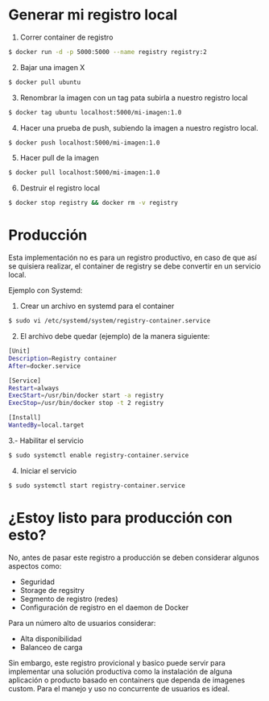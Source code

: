 # Generar mi registro local

1. Correr container de registro

```bash
$ docker run -d -p 5000:5000 --name registry registry:2
```
2. Bajar una imagen X

```bash
$ docker pull ubuntu
```
3. Renombrar la imagen con un tag pata subirla a nuestro registro local

```bash
$ docker tag ubuntu localhost:5000/mi-imagen:1.0
```
4. Hacer una prueba de push, subiendo la imagen a nuestro registro local.

```bash
$ docker push localhost:5000/mi-imagen:1.0
```
5. Hacer pull de la imagen

```bash
$ docker pull localhost:5000/mi-imagen:1.0
```
6. Destruir el registro local

```bash
$ docker stop registry && docker rm -v registry
```

# Producción

Esta implementación no es para un registro productivo, en caso de que así se quisiera realizar, el container de registry se debe convertir en un servicio local.

Ejemplo con Systemd:

1. Crear un archivo en systemd para el container
```bash
$ sudo vi /etc/systemd/system/registry-container.service
```
2. El archivo debe quedar (ejemplo) de la manera siguiente:
```bash
[Unit]
Description=Registry container
After=docker.service

[Service]
Restart=always
ExecStart=/usr/bin/docker start -a registry
ExecStop=/usr/bin/docker stop -t 2 registry

[Install]
WantedBy=local.target
```
3.- Habilitar el servicio
```bash
$ sudo systemctl enable registry-container.service
```
4. Iniciar el servicio
```bash
$ sudo systemctl start registry-container.service
```
# ¿Estoy listo para producción con esto?
No, antes de pasar este registro a producción se deben considerar algunos aspectos como:
- Seguridad
- Storage de regsitry
- Segmento de registro (redes)
- Configuración de registro en el daemon de Docker

Para un número alto de usuarios considerar:
- Alta disponibilidad
- Balanceo de carga

Sin embargo, este registro provicional y basico puede servir para implementar una solución productiva como la instalación de alguna aplicación o producto basado en containers que dependa de imagenes custom. Para el manejo y uso no concurrente de usuarios es ideal.
